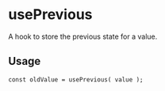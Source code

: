 # usePrevious
A hook to store the previous state for a value.

## Usage
```
const oldValue = usePrevious( value );
```